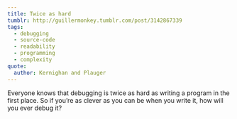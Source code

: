 ```yaml
---
title: Twice as hard
tumblr: http://guillermonkey.tumblr.com/post/3142867339
tags:
  - debugging
  - source-code
  - readability
  - programming
  - complexity
quote:
  author: Kernighan and Plauger
---
```


Everyone knows that debugging is twice as hard as writing a program in the first place.
So if you’re as clever as you can be when you write it, how will you ever debug it?
